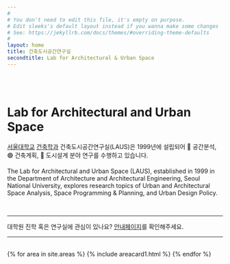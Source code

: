 ```yaml
---
#
# You don't need to edit this file, it's empty on purpose.
# Edit sleeks's default layout instead if you wanna make some changes
# See: https://jekyllrb.com/docs/themes/#overriding-theme-defaults
#
layout: home
title: 건축도시공간연구실
secondtitle: Lab for Architectural & Urban Space
---
```


<br/><br/>

# Lab for Architectural and Urban Space

[서울대학교](https://www.snu.ac.kr/) [건축학과](https://architecture.snu.ac.kr/) 건축도시공간연구실(LAUS)은 1999년에 설립되어 🔴 공간분석, 🟢 건축계획, 🔵 도시설계 분야 연구를 수행하고 있습니다. 

The Lab for Architectural and Urban Space (LAUS), established in 1999 in the Department of Architecture and Architectural Engineering, Seoul National University, explores research topics of Urban and Architectural Space Analysis, Space Programming & Planning, and Urban Design Policy. 

<br/>

---

대학원 진학 혹은 연구실에 관심이 있나요? [안내페이지](https://bumjoon.notion.site/Join-the-Lab-5e1fd035bf0d40828e356a97fa2f4284)를 확인해주세요.

---

<br/>
<div class="container">
    <div class="post-list" itemscope="" itemtype="http://schema.org/Blog">
    {% for area in site.areas %}
    {% include areacard1.html %}
    {% endfor %}
    </div>
</div>


<br/>

<figure data-behold-id="tSL96p4HaxD2zj1of56E"></figure>
<script src="https://w.behold.so/widget.js" type="module"></script>
